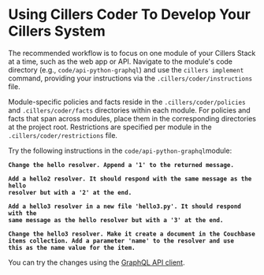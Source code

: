 # Using Cillers Coder To Develop Your Cillers System

The recommended workflow is to focus on one module of your Cillers Stack at a time, such as the web app or API. Navigate to the module's code directory (e.g., `code/api-python-graphql`) and use the `cillers implement` command, providing your instructions via the `.cillers/coder/instructions` file.

Module-specific policies and facts reside in the `.cillers/coder/policies` and `.cillers/coder/facts` directories within each module. For policies and facts that span across modules, place them in the corresponding directories at the project root. Restrictions are specified per module in the `.cillers/coder/restrictions` file.

Try the following instructions in the `code/api-python-graphql`module:&#x20;

<pre><code><strong>Change the hello resolver. Append a '1' to the returned message.
</strong></code></pre>

<pre><code><strong>Add a hello2 resolver. It should respond with the same message as the hello
</strong><strong>resolver but with a '2' at the end.
</strong></code></pre>

<pre><code><strong>Add a hello3 resolver in a new file 'hello3.py'. It should respond with the 
</strong><strong>same message as the hello resolver but with a '3' at the end.
</strong></code></pre>

<pre><code><strong>Change the hello3 resolver. Make it create a document in the Couchbase
</strong><strong>items collection. Add a parameter 'name' to the resolver and use
</strong><strong>this as the name value for the item. 
</strong></code></pre>

You can try the changes using the [GraphQL API client](broken-reference).



